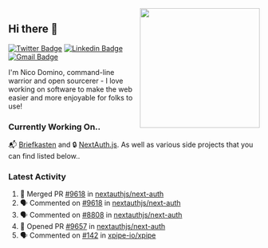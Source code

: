 <img align="right" src="https://user-images.githubusercontent.com/7415984/172472491-91b16eac-fa22-4ecf-92df-d687139fd1f9.gif" width="240" />

## Hi there 👋

[![Twitter Badge](https://img.shields.io/badge/-@ndom91-1ca0f1?style=flat-square&labelColor=1ca0f1&logo=twitter&logoColor=white&link=https://twitter.com/ndom91)](https://twitter.com/ndom91) [![Linkedin Badge](https://img.shields.io/badge/-ndom91-blue?style=flat-square&logo=Linkedin&logoColor=white&link=https://www.linkedin.com/in/ndom91/)](https://www.linkedin.com/in/ndom91/) [![Gmail Badge](https://img.shields.io/badge/-yo@ndo.dev-c14438?style=flat-square&logo=mail.ru&logoColor=white&link=mailto:yo@ndo.dev)](mailto:yo@ndo.dev)

I'm Nico Domino, command-line warrior and open sourcerer - I love working on software to make the web easier and more enjoyable for folks to use! 

### Currently Working On..

📬 [Briefkasten](https://briefkastenhq.com) and 🔒 [NextAuth.js](https://github.com/nextauthjs/next-auth). As well as various side projects that you can find listed below..

<!--START_SECTION_PROFILE_VIEWS:readme-info-->
<!--END_SECTION_PROFILE_VIEWS:readme-info-->

<!--START_SECTION_DAILY_COMMIT:readme-info-->
<!--END_SECTION_DAILY_COMMIT:readme-info-->

<!--START_SECTION_WEEKLY_COMMIT:readme-info-->
<!--END_SECTION_WEEKLY_COMMIT:readme-info-->

### Latest Activity

<!--START_SECTION:activity-->
1. 🎉 Merged PR [#9618](https://github.com/nextauthjs/next-auth/pull/9618) in [nextauthjs/next-auth](https://github.com/nextauthjs/next-auth)
2. 🗣 Commented on [#9618](https://github.com/nextauthjs/next-auth/pull/9618#issuecomment-1895988345) in [nextauthjs/next-auth](https://github.com/nextauthjs/next-auth)
3. 🗣 Commented on [#8808](https://github.com/nextauthjs/next-auth/pull/8808#issuecomment-1895673239) in [nextauthjs/next-auth](https://github.com/nextauthjs/next-auth)
4. 💪 Opened PR [#9657](https://github.com/nextauthjs/next-auth/pull/9657) in [nextauthjs/next-auth](https://github.com/nextauthjs/next-auth)
5. 🗣 Commented on [#142](https://github.com/xpipe-io/xpipe/issues/142#issuecomment-1894768044) in [xpipe-io/xpipe](https://github.com/xpipe-io/xpipe)
<!--END_SECTION:activity-->
